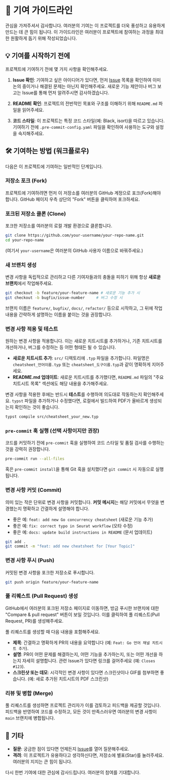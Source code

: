 # 🚀 기여 가이드라인

관심을 가져주셔서 감사합니다. 여러분의 기여는 이 프로젝트를 더욱 풍성하고 유용하게 만드는 데 큰 힘이 됩니다. 이 가이드라인은 여러분이 프로젝트에 참여하는 과정을 최대한 원활하게 돕기 위해 작성되었습니다.


## 💡 기여를 시작하기 전에

프로젝트에 기여하기 전에 몇 가지 사항을 확인해주세요.

1.  **Issue 확인**: 기여하고 싶은 아이디어가 있다면, 먼저 [Issue](https://github.com/partrita/cheatsheets/issues) 목록을 확인하여 이미 논의 중이거나 해결된 문제는 아닌지 확인해주세요. 새로운 기능 제안이나 버그 보고는 Issue를 통해 먼저 알려주시면 감사하겠습니다.

2.  **README 확인**: 프로젝트의 전반적인 목표와 구조를 이해하기 위해 `README.md` 파일을 읽어주세요.
3.  **코드 스타일**: 이 프로젝트는 특정 코드 스타일(예: Black, isort)을 따르고 있습니다. 기여하기 전에 `.pre-commit-config.yaml` 파일을 확인하여 사용하는 도구와 설정을 숙지해주세요.


## 🛠️ 기여하는 방법 (워크플로우)

다음은 이 프로젝트에 기여하는 일반적인 단계입니다.

### 저장소 포크 (Fork)

프로젝트에 기여하려면 먼저 이 저장소를 여러분의 GitHub 계정으로 포크(Fork)해야 합니다. GitHub 페이지 우측 상단의 "Fork" 버튼을 클릭하여 포크하세요.

### 포크된 저장소 클론 (Clone)

포크한 저장소를 여러분의 로컬 개발 환경으로 클론합니다.

```bash
git clone https://github.com/your-username/your-repo-name.git
cd your-repo-name
```

(여기서 `your-username`은 여러분의 GitHub 사용자 이름으로 바꿔주세요.)

### 새 브랜치 생성

변경 사항을 독립적으로 관리하고 다른 기여자들과의 충돌을 피하기 위해 항상 **새로운 브랜치**에서 작업해주세요.

```bash
git checkout -b feature/your-feature-name # 새로운 기능 추가 시
git checkout -b bugfix/issue-number     # 버그 수정 시
```

브랜치 이름은 `feature/`, `bugfix/`, `docs/`, `refactor/` 등으로 시작하고, 그 뒤에 작업 내용을 간략하게 설명하는 이름을 붙이는 것을 권장합니다.

### 변경 사항 적용 및 테스트

원하는 변경 사항을 적용합니다. 이는 새로운 치트시트를 추가하거나, 기존 치트시트를 개선하거나, 버그를 수정하는 등 어떤 형태든 될 수 있습니다.

  * **새로운 치트시트 추가**: `src/` 디렉토리에 `.typ` 파일을 추가합니다. 파일명은 `cheatsheet_언어이름.typ` 또는 `cheatsheet_도구이름.typ`과 같이 명확하게 지어주세요.
  * **README.md 업데이트**: 새로운 치트시트를 추가했다면, `README.md` 파일의 "주요 치트시트 목록" 섹션에도 해당 내용을 추가해주세요.

변경 사항을 적용한 후에는 반드시 **테스트**를 수행하여 의도대로 작동하는지 확인해주세요. `typst` 파일을 추가하거나 수정했다면, 로컬에서 빌드하여 PDF가 올바르게 생성되는지 확인하는 것이 좋습니다.

```bash
typst compile src/cheatsheet_your_new.typ
```

### `pre-commit` 훅 실행 (선택 사항이지만 권장)

코드를 커밋하기 전에 `pre-commit` 훅을 실행하여 코드 스타일 및 품질 검사를 수행하는 것을 강력히 권장합니다.

```bash
pre-commit run --all-files
```

혹은 `pre-commit install`을 통해 Git 훅을 설치했다면 `git commit` 시 자동으로 실행됩니다.

### 변경 사항 커밋 (Commit)

의미 있는 작은 단위로 변경 사항을 커밋합니다. **커밋 메시지**는 해당 커밋에서 무엇을 변경했는지 명확하고 간결하게 설명해야 합니다.

* 좋은 예: `feat: add new Go concurrency cheatsheet` (새로운 기능 추가)
* 좋은 예: `fix: correct typo in Seurat workflow` (오타 수정)
* 좋은 예: `docs: update build instructions in README` (문서 업데이트)

<!-- end list -->

```bash
git add .
git commit -m "feat: add new cheatsheet for [Your Topic]"
```

### 변경 사항 푸시 (Push)

커밋된 변경 사항을 포크한 저장소로 푸시합니다.

```bash
git push origin feature/your-feature-name
```

### 풀 리퀘스트 (Pull Request) 생성

GitHub에서 여러분의 포크된 저장소 페이지로 이동하면, 방금 푸시한 브랜치에 대한 "Compare & pull request" 버튼이 보일 것입니다. 이를 클릭하여 풀 리퀘스트(Pull Request, PR)를 생성해주세요.

풀 리퀘스트를 생성할 때 다음 내용을 포함해주세요.

* **제목**: 간결하고 명확하게 PR의 내용을 요약합니다 (예: `Feat: Go 언어 채널 치트시트 추가`).
* **설명**: PR이 어떤 문제를 해결하는지, 어떤 기능을 추가하는지, 또는 어떤 개선을 하는지 자세히 설명합니다. 관련 Issue가 있다면 링크를 걸어주세요 (예: `Closes #123`).
* **스크린샷 또는 데모**: 시각적인 변경 사항이 있다면 스크린샷이나 GIF를 첨부하면 좋습니다. (예: 새로 추가된 치트시트의 PDF 스크린샷)

### 리뷰 및 병합 (Merge)

풀 리퀘스트를 생성하면 프로젝트 관리자가 이를 검토하고 피드백을 제공할 것입니다. 피드백을 반영하여 코드를 수정하고, 모든 것이 만족스러우면 여러분의 변경 사항이 `main` 브랜치에 병합됩니다.


## 🙏 기타

* **질문**: 궁금한 점이 있다면 언제든지 [Issue](https://github.com/your-username/your-repo-name/issues)를 열어 질문해주세요.
* **격려**: 이 프로젝트가 유용하다고 생각하신다면, 저장소에 별표(Star)를 눌러주세요. 여러분의 지지는 큰 힘이 됩니다.

다시 한번 기여에 대한 관심에 감사드립니다. 여러분의 참여를 기대합니다.